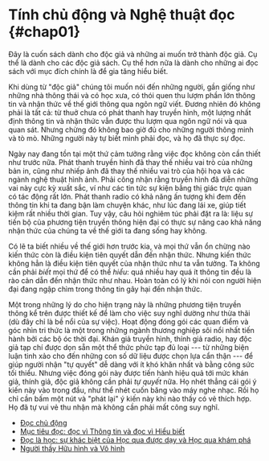 # Tính chủ động và Nghệ thuật đọc {#chap01}

Đây là cuốn sách dành cho độc giả và những ai muốn trở thành độc giả. Cụ thể
là dành cho các độc giả sách. Cụ thể hơn nữa là dành cho những ai đọc sách
với mục đích chính là để gia tăng hiểu biết.

Khi dùng từ "độc giả" chúng tôi muốn nói đến những người, gần giống như những 
nhà thông thái và có học xưa, có thói quen thu lượm phần lớn thông tin và 
nhận thức về thế giới thông qua ngôn ngữ viết. Đương nhiên đó không phải là 
tất cả: từ thuở chưa có phát thanh hay truyền hình, một lượng nhất định 
thông tin và nhận thức vẫn được thu lượm qua ngôn ngữ nói và qua quan sát. 
Nhưng chừng đó không bao giờ đủ cho những người thông minh và tò mò. Những người 
này tự biết mình phải đọc, và họ đã thực sự đọc.

Ngày nay đang tồn tại một thứ cảm tưởng rằng việc đọc không còn cần thiết như
trước nữa. Phát thanh truyền hình đã thay thế nhiều vai trò của những bản in, 
cũng như nhiếp ảnh đã thay thế nhiều vai trò của hội họa và các ngành nghệ thuật 
hình ảnh. Phải công nhận rằng truyền hình đã diễn những vai này cực kỳ xuất sắc, 
ví như các tin tức sự kiện bằng thị giác trực quan có tác động rất lớn. 
Phát thanh radio có khả năng ấn tượng khi đem đến thông tin khi ta đang bận làm 
chuyện khác, như lúc đang lái xe, giúp tiết kiệm rất nhiều thời gian. Tuy vậy,
câu hỏi nghiêm túc phải đặt ra là: liệu sự tiến bộ của phương tiện truyền thông
hiện đại có thực sự nâng cao khả năng nhận thức của chúng ta về thế giới ta
đang sống hay không.

Có lẽ ta biết nhiều về thế giới hơn trước kia, và mọi thứ vẫn ổn chừng nào 
kiến thức còn là điều kiện tiên quyết dẫn đến nhận thức. Nhưng kiến thức không hẳn
là điều kiện tiên quyết của nhận thức như ta vẫn tưởng. Ta không cần phải *biết*
mọi thứ để có thể *hiểu*: quá nhiều hay quá ít thông tin đều là rào cản dẫn đến
nhận thức như nhau. Hoàn toàn có lý khi nói con người hiện đại đang ngập chìm
trong thông tin gây hại đến nhận thức.

Một trong những lý do cho hiện trạng này là những phương tiện truyền thông
kể trên được thiết kế để làm cho việc suy nghĩ dường như thừa thãi (dù đây chỉ là
bề nổi của sự việc). Hoạt động đóng gói các quan điểm và góc nhìn tri thức
là một trong những ngành thương nghiệp sôi nổi nhất tiến hành bởi các bộ óc thời đại.
Khán giả truyền hình, thính giả radio, hay độc giả tạp chí được dọn sẵn một thể
thức phức tạp đủ loại --- từ những biện luận tinh xảo cho đến những con số dữ liệu
được chọn lựa cẩn thận --- để giúp người nhận "tự quyết" dễ dàng với ít khó khăn 
nhất và bằng công sức tối thiểu. Nhưng việc đóng gói này được tiến hành hiệu quả 
tới mức khán giả, thính giả, độc giả không cần phải *tự quyết* nữa. Họ nhét thẳng 
cái gói ý kiến này vào trong đầu, như thể nhét cuốn băng vào máy  nghe nhạc. Rồi 
họ chỉ cần bấm một nút và "phát lại" ý kiến này khi nào thấy có vẻ thích hợp. 
Họ đã tự vui vẻ thu nhận mà không cần phải mất công suy nghĩ.

* [Đọc chủ động](ch01-1.md)
* [Mục tiêu đọc: đọc vì Thông tin và đọc vì Hiểu biết](ch01-2.md)
* [Đọc là học: sự khác biệt của Học qua được dạy và Học qua khám phá](ch01-3.md)
* [Người thầy Hữu hình và Vô hình](ch01-4.md)
